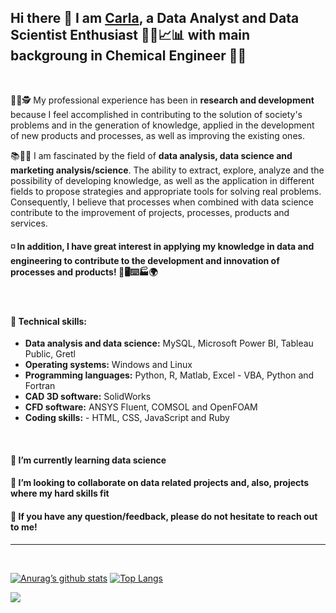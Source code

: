 ## Hi there 👋 I am  [Carla](https://carlacotas.github.io/thetechcareergps/), a Data Analyst and Data Scientist Enthusiast 👩‍💻📈📊 with main backgroung in Chemical Engineer 👩‍🎓

</br>



👩‍💻🕵️ My professional experience has been in **research and development** because I feel accomplished in contributing to the solution of society's problems and in the generation of knowledge, applied in the development of new products and processes, as well as improving the existing ones.
<!--
   I believe that research 🕵️ related to mathematical modeling and numerical simulation is a way to apply my scientific knowledge related to chemical engineering in solving different real problems. This is an opportunity that can have an impact from the industry to the final consumer.

   I believe in collaborative 👯 research and development between companies, research institutes and universities. Also, I believe in interdisciplinary teamwork to solve the target problems in research projects.
-->
📚👩‍💻 I am fascinated by the field of **data analysis, data science and marketing analysis/science**. The ability to extract, explore, analyze and the possibility of developing knowledge, as well as the application in different fields to propose strategies and appropriate tools for solving real problems. Consequently, I believe that processes when combined with data science contribute to the improvement of projects, processes, products and services.



#### ◽️ In addition, I have great interest in applying my knowledge in data and engineering to contribute to the development and innovation of processes and products! 🎯🖥️⌨️🏭🌍

</br>

#### 📌 Technical skills:
- **Data analysis and data science:** MySQL, Microsoft Power BI, Tableau Public, Gretl
- **Operating systems:** Windows and Linux
- **Programming languages:** Python, R, Matlab, Excel - VBA, Python and Fortran
- **CAD 3D software:** SolidWorks
- **CFD software:** ANSYS Fluent, COMSOL and OpenFOAM
- **Coding skills:** - HTML, CSS, JavaScript and Ruby


</br>

#### 🌱 I’m currently learning data science

#### 👯 I’m looking to collaborate on data related projects and, also, projects where my hard skills fit

#### 💬 If you have any question/feedback, please do not hesitate to reach out to me!

<hr/>
</br>

[![Anurag’s github stats](https://github-readme-stats.vercel.app/api?username=carlacotas)](https://github.com/carlacotas)
[![Top Langs](https://github-readme-stats.vercel.app/api/top-langs/?username=carlacotas&layout=compact)](https://github.com/carlacotas)

![](https://komarev.com/ghpvc/?username=carlacotas&color=blue)


<!--
**carlacotas/carlacotas** is a ✨ _special_ ✨ repository because its `README.md` (this file) appears on your GitHub profile.

Here are some ideas to get you started:

- 🔭 I’m currently working on ...
- 🌱 I’m currently learning ...
- 👯 I’m looking to collaborate on ...
- 🤔 I’m looking for help with ...
- 💬 Ask me about ...
- 📫 How to reach me: ...
- 😄 Pronouns: ...
- ⚡ Fun fact: ...
-->
